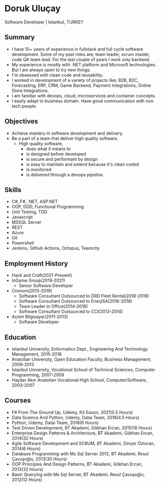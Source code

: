 # Doruk Uluçay
Software Developer | Istanbul, TURKEY


## Summary
* I have 10+ years of experience in fullstack and full cycle software development. Some of my past roles are; team leader, scrum master, code QA team lead. For the last couple of years I work only backend.
* My experience is mostly with .NET platform and Microsoft technologies. But I am always open to try new things. 
* I'm obsessed with clean code and reusability.
* I worked in development of a variety of projects like; B2B, B2C, Forecasting, ERP, CRM, Game Backend, Payment Integrations, Online Store Integrations.
* I am familiar with devops, cloud, microservices and container concepts.
* I easily adapt to business domain. Have good communication with non tech people.


## Objectives
* Achieve mastery in software development and delivery.
* Be a part of a team that deliver high quality software.
    * High quality software,
        * does what it means to
        * is designed before developed
        * is secure and performant by design
        * is easy to maintain and extend because it's clean coded
        * is monitored
        * is delivered through a devops pipeline.


## Skills
* C#, F#, .NET, ASP.NET
* OOP, DDD, Functional Programming
* Unit Testing, TDD
* Javascript
* MSSQL Server
* REST
* Azure
* Git
* Powershell
* Jenkins, Github Actions, Octopus, Teamcity


## Employment History
* Hack and Craft(2021-Present)
* InGame Group(2019-2021)
    * Senior Software Developer
* Cronom(2013-2019)
    * Software Consultant Outsourced to DRD Fleet Rental(2018-2019)
    * Software Consultant Outsourced to EnerjiSA(2016-2018)
    * Team Leader in Office(2014-2016)
    * Software Consultant Outsourced to CCI(2013-2014)
* Açılım Bilgisayar(2011-2013)
    * Software Developer


## Education
* Istanbul University, Enformatics Dept., Engineering And Technology Management, 2015-2018
* Anatolian University, Open Education Faculty, Business Management, 2009-2013
* İstanbul University, Vocational School of Technical Sciences, Computer Programming, 2007-2009
* Haydar Akın Anatolian Vocational High School, Computer/Software, 2003-2007


## Courses
* F# From The Ground Up, Udemy, Kit Eason, 2021(5.5 Hours)
* Data Science And Python, Udemy, Datai Team, 2018(4.5 Hours)
* Python, Udemy, Datai Team, 2018(6 Hours)
* Test Driven Development, BT Akademi, Gökhan Ercan, 2015(18 Hours)
* Enterprise Design Patterns & Architecture, BT Akademi, Gökhan Ercan, 2014(32 Hours)
* Agile Software Development and SCRUM, BT Akademi, Dinçer Özturan, 2014(6 Hours)
* Database Programming with Ms Sql Server 2012, BT Akademi, Resul Çavuşoğlu, 2013(30 Hours)
* OOP Principles And Design Patterns, BT Akademi, Gökhan Ercan, 2013(32 Hours)
* Basic Querying with Ms Sql Server, BT Akademi, Resul Çavuşoğlu, 2012(12 Hours)
